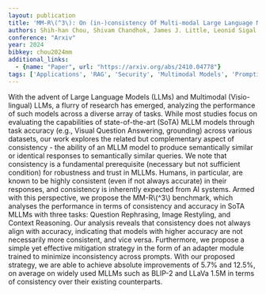 ```yaml
---
layout: publication
title: 'MM-R\(^3\): On (in-)consistency Of Multi-modal Large Language Models (mllms)'
authors: Shih-han Chou, Shivam Chandhok, James J. Little, Leonid Sigal
conference: "Arxiv"
year: 2024
bibkey: chou2024mm
additional_links:
  - {name: "Paper", url: "https://arxiv.org/abs/2410.04778"}
tags: ['Applications', 'RAG', 'Security', 'Multimodal Models', 'Prompting']
---
```

With the advent of Large Language Models (LLMs) and Multimodal
(Visio-lingual) LLMs, a flurry of research has emerged, analyzing the
performance of such models across a diverse array of tasks. While most studies
focus on evaluating the capabilities of state-of-the-art (SoTA) MLLM models
through task accuracy (e.g., Visual Question Answering, grounding) across
various datasets, our work explores the related but complementary aspect of
consistency - the ability of an MLLM model to produce semantically similar or
identical responses to semantically similar queries. We note that consistency
is a fundamental prerequisite (necessary but not sufficient condition) for
robustness and trust in MLLMs. Humans, in particular, are known to be highly
consistent (even if not always accurate) in their responses, and consistency is
inherently expected from AI systems. Armed with this perspective, we propose
the MM-R\\(^3\\) benchmark, which analyses the performance in terms of consistency
and accuracy in SoTA MLLMs with three tasks: Question Rephrasing, Image
Restyling, and Context Reasoning. Our analysis reveals that consistency does
not always align with accuracy, indicating that models with higher accuracy are
not necessarily more consistent, and vice versa. Furthermore, we propose a
simple yet effective mitigation strategy in the form of an adapter module
trained to minimize inconsistency across prompts. With our proposed strategy,
we are able to achieve absolute improvements of 5.7% and 12.5%, on average on
widely used MLLMs such as BLIP-2 and LLaVa 1.5M in terms of consistency over
their existing counterparts.
